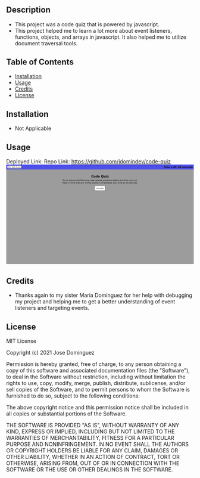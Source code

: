 # <Code-Quiz>
## Description
- This project was a code quiz that is powered by javascript.
- This project helped me to learn a lot more about event listeners, functions, objects, and arrays in javascript. It also helped me to utilize document traversal tools.
## Table of Contents
- [Installation](#installation)
- [Usage](#usage)
- [Credits](#credits)
- [License](#license)
## Installation
- Not Applicable
## Usage
Deployed Link: 
Repo Link: https://github.com/jdomindev/code-quiz
    ![Screenshot](./assets/images/screenshot.png)

## Credits
- Thanks again to my sister Maria Dominguez for her help with debugging my project and helping me to get a better understanding of event listeners and targeting events.
## License
MIT License

Copyright (c) 2021 Jose Dominguez

Permission is hereby granted, free of charge, to any person obtaining a copy
of this software and associated documentation files (the "Software"), to deal
in the Software without restriction, including without limitation the rights
to use, copy, modify, merge, publish, distribute, sublicense, and/or sell
copies of the Software, and to permit persons to whom the Software is
furnished to do so, subject to the following conditions:

The above copyright notice and this permission notice shall be included in all
copies or substantial portions of the Software.

THE SOFTWARE IS PROVIDED "AS IS", WITHOUT WARRANTY OF ANY KIND, EXPRESS OR
IMPLIED, INCLUDING BUT NOT LIMITED TO THE WARRANTIES OF MERCHANTABILITY,
FITNESS FOR A PARTICULAR PURPOSE AND NONINFRINGEMENT. IN NO EVENT SHALL THE
AUTHORS OR COPYRIGHT HOLDERS BE LIABLE FOR ANY CLAIM, DAMAGES OR OTHER
LIABILITY, WHETHER IN AN ACTION OF CONTRACT, TORT OR OTHERWISE, ARISING FROM,
OUT OF OR IN CONNECTION WITH THE SOFTWARE OR THE USE OR OTHER DEALINGS IN THE
SOFTWARE.
